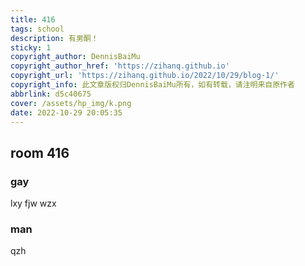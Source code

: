 ```yaml
---
title: 416
tags: school
description: 有男酮！
sticky: 1
copyright_author: DennisBaiMu
copyright_author_href: 'https://zihanq.github.io'
copyright_url: 'https://zihanq.github.io/2022/10/29/blog-1/'
copyright_info: 此文章版权归DennisBaiMu所有，如有转载，请注明来自原作者
abbrlink: d5c40675
cover: /assets/hp_img/k.png
date: 2022-10-29 20:05:35
---
```



## room 416

### gay

lxy
fjw
wzx

### man

qzh
